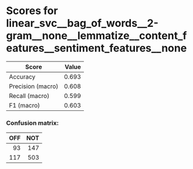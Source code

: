 # Scores for linear_svc__bag_of_words__2-gram__none__lemmatize__content_features__sentiment_features__none
|      Score      |Value|
|-----------------|----:|
|Accuracy         |0.693|
|Precision (macro)|0.608|
|Recall (macro)   |0.599|
|F1 (macro)       |0.603|

### Confusion matrix:
|OFF|NOT|
|--:|--:|
| 93|147|
|117|503|
